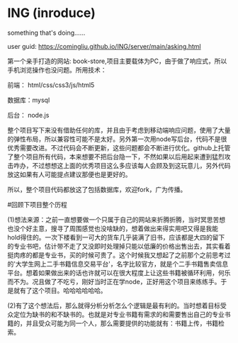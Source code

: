 # ING (inroduce)
something that's doing……

user guid:  https://comingliu.github.io/ING/server/main/asking.html

第一个亲手打造的网站: book-store,项目主要载体为PC，由于做了响应式，所以手机浏览操作也没问题。所用技术：

前端： html/css/css3/js/html5

数据库：mysql

后台： node.js

整个项目写下来没有借助任何的库，并且由于考虑到移动端响应问题，使用了大量的弹性布局，所以兼容性可能不是太好。另外第一次用node写后台，代码不是很优秀需要改进。不过代码会不断更新，这些问题都会不断进行优化。github上托管了整个项目所有代码，本来想要不把后台隐一下，不然如果以后用起来遭到猛烈攻击咋办，不过想想这上面的优秀项目这么多应该每人会顾及到这玩意儿，另外代码放这如果有人可能提点建议那便也是更好的。

所以，整个项目代码都放这了包括数据库，欢迎fork，广为传播。

#回顾下项目整个历程

(1)想法来源：之前一直想要做一个只属于自己的网站来折腾折腾，当时冥思苦想也没个好主意，搜寻了周围感觉也没啥缺的，想着做出来得实用吧又得是我能hold得住的。一次下楼看到一可大的货车几乎装满了旧书，应该都是大四的留下的专业书吧，估计带不走了又没即时处理掉只能以低廉的价格出售出去，其实看着挺肉疼的都是专业书，买的时候可贵了。这个时候我又想起了之前那个之前思考过的'大学生网上二手书籍信息交易平台'，名字比较官方，就是个二手书籍售卖信息平台。想着如果做出来的话也许就可以在很大程度上让这些书籍被循环利用，何乐而不为。况且做了不吃亏，刚好当时正在学node，正好用这个项目来练练手。于是就有了这个项目。哈哈哈哈哈哈。

(2)有了这个想法后，那么就得分析分析怎么个逻辑是最有利的。当时想着目标受众定位为缺书的和不缺书的。也就是对专业书籍有需求的和需要售出自己的专业书籍的，并且受众可能为同一个人，那么需要提供的功能就有：书籍上传，书籍检索。








